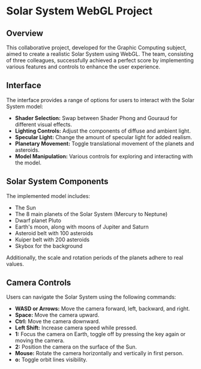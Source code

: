 # Solar System WebGL Project

## Overview

This collaborative project, developed for the Graphic Computing subject, aimed to create a realistic Solar System using WebGL. The team, consisting of three colleagues, successfully achieved a perfect score by implementing various features and controls to enhance the user experience.

## Interface

The interface provides a range of options for users to interact with the Solar System model:

- **Shader Selection:** Swap between Shader Phong and Gouraud for different visual effects.
- **Lighting Controls:** Adjust the components of diffuse and ambient light.
- **Specular Light:** Change the amount of specular light for added realism.
- **Planetary Movement:** Toggle translational movement of the planets and asteroids.
- **Model Manipulation:** Various controls for exploring and interacting with the model.

## Solar System Components

The implemented model includes:

- The Sun
- The 8 main planets of the Solar System (Mercury to Neptune)
- Dwarf planet Pluto
- Earth's moon, along with moons of Jupiter and Saturn
- Asteroid belt with 100 asteroids
- Kuiper belt with 200 asteroids
- Skybox for the background

Additionally, the scale and rotation periods of the planets adhere to real values.

## Camera Controls

Users can navigate the Solar System using the following commands:

- **WASD or Arrows:** Move the camera forward, left, backward, and right.
- **Space:** Move the camera upward.
- **Ctrl:** Move the camera downward.
- **Left Shift:** Increase camera speed while pressed.
- **1:** Focus the camera on Earth, toggle off by pressing the key again or moving the camera.
- **2:** Position the camera on the surface of the Sun.
- **Mouse:** Rotate the camera horizontally and vertically in first person.
- **o:** Toggle orbit lines visibility.